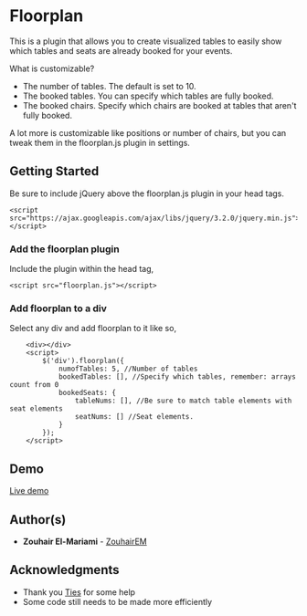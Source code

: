 # Floorplan
This is a plugin that allows you to create visualized tables to easily show which tables and seats are already booked for your events.

What is customizable?
* The number of tables. The default is set to 10.
* The booked tables. You can specify which tables are fully booked.
* The booked chairs. Specify which chairs are booked at tables that aren't fully booked.

A lot more is customizable like positions or number of chairs, but you can tweak them in the floorplan.js plugin in settings.

## Getting Started

Be sure to include jQuery above the floorplan.js plugin in your head tags.

```
<script src="https://ajax.googleapis.com/ajax/libs/jquery/3.2.0/jquery.min.js"></script>
```

### Add the floorplan plugin

Include the plugin within the head tag,

```
<script src="floorplan.js"></script>
```


### Add floorplan to a div
Select any div and add floorplan to it like so,

```
    <div></div>
    <script>
        $('div').floorplan({
            numofTables: 5, //Number of tables
            bookedTables: [], //Specify which tables, remember: arrays count from 0
            bookedSeats: {
                tableNums: [], //Be sure to match table elements with seat elements
                seatNums: [] //Seat elements.
            }
        });
    </script>
```
## Demo
[Live demo](http://mariami.nl/projects/floorplan/index.html)

## Author(s)

* **Zouhair El-Mariami**  - [ZouhairEM](https://github.com/https://github.com/ZouhairEM)

## Acknowledgments

* Thank you [Ties](https://github.com/Indoguy) for some help
* Some code still needs to be made more efficiently
